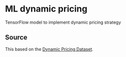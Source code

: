 # ML dynamic pricing

TensorFlow model to implement dynamic pricing strategy

## Source

This based on the [Dynamic Pricing Dataset](https://www.kaggle.com/datasets/arashnic/dynamic-pricing-dataset).

